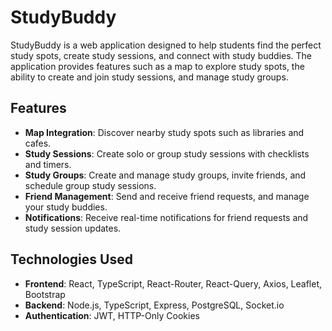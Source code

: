 # StudyBuddy

StudyBuddy is a web application designed to help students find the perfect study spots, create study sessions, and connect with study buddies. The application provides features such as a map to explore study spots, the ability to create and join study sessions, and manage study groups.

## Features

- **Map Integration**: Discover nearby study spots such as libraries and cafes.
- **Study Sessions**: Create solo or group study sessions with checklists and timers.
- **Study Groups**: Create and manage study groups, invite friends, and schedule group study sessions.
- **Friend Management**: Send and receive friend requests, and manage your study buddies.
- **Notifications**: Receive real-time notifications for friend requests and study session updates.

## Technologies Used

- **Frontend**: React, TypeScript, React-Router, React-Query, Axios, Leaflet, Bootstrap
- **Backend**: Node.js, TypeScript, Express, PostgreSQL, Socket.io
- **Authentication**: JWT, HTTP-Only Cookies


